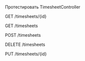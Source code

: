 Протестировать TimesheetController

GET /timesheets/{id}

GET /timesheets

POST /timesheets

DELETE /timesheets

PUT /timesheets/{id}
